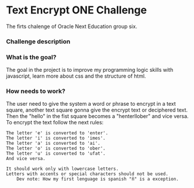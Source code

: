 # Text Encrypt ONE Challenge
The firts chalenge of Oracle Next Education group six.

### Challenge description

### What is the goal?
The goal in the project is to improve my programming logic skills with javascript, learn more about css and the structure of html.

### How needs to work?
The user need to give the system a word or phrase to encrypt in a text square, another text square gonna give the encrypt text or deciphered text. 
Then the "hello" in the fist square becomes a "henterllober" and vice versa. 
To encrypt the text  follow the next rules:
```
The letter 'e' is converted to 'enter'.
The letter 'i' is converted to 'imes'.
The letter 'a' is converted to 'ai'.
The letter 'o' is converted to 'ober'.
The letter 'u' is converted to 'ufat'.
And vice versa.

It should work only with lowercase letters.
Letters with accents or special characters should not be used.
    Dev note: How my first lenguage is spanish "ñ" is a exception.
```
